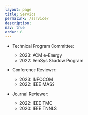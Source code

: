 ```yaml
---
layout: page
title: Service
permalink: /service/
description: 
nav: true
order: 6
---
```


- Technical Program Committee:
    - 2023: ACM e-Energy
    - 2022: SenSys Shadow Program

- Conference Reviewer:
    - 2023: INFOCOM
    - 2022: IEEE MASS

- Journal Reviewer:
    - 2022: IEEE TMC
    - 2020: IEEE TNNLS